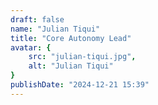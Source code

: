 ```yaml
---
draft: false
name: "Julian Tiqui"
title: "Core Autonomy Lead"
avatar: {
    src: "julian-tiqui.jpg",
    alt: "Julian Tiqui"
}
publishDate: "2024-12-21 15:39"
---
```


